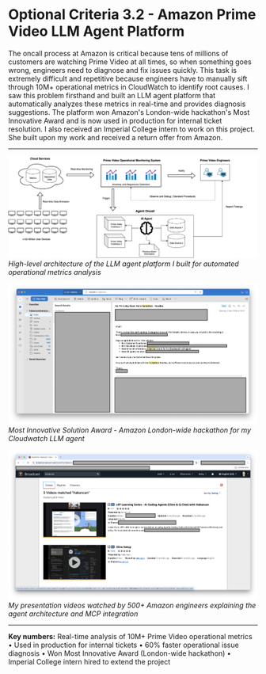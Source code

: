 # Optional Criteria 3.2 - Amazon Prime Video LLM Agent Platform

The oncall process at Amazon is critical because tens of millions of customers are watching Prime Video at all times, so when something goes wrong, engineers need to diagnose and fix issues quickly. This task is extremely difficult and repetitive because engineers have to manually sift through 10M+ operational metrics in CloudWatch to identify root causes. I saw this problem firsthand and built an LLM agent platform that automatically analyzes these metrics in real-time and provides diagnosis suggestions. The platform won Amazon's London-wide hackathon's Most Innovative Award and is now used in production for internal ticket resolution. I also received an Imperial College intern to work on this project. She built upon my work and received a return offer from Amazon.

---

![Oncall Investigation Platform](raw/amazon-oncall.png)
*High-level architecture of the LLM agent platform I built for automated operational metrics analysis*

![Hackathon Winner Email](raw/amazon-hackathon.png)
*Most Innovative Solution Award - Amazon London-wide hackathon for my Cloudwatch LLM agent*

![Engineering Presentation](raw/amazon-videos.png)
*My presentation videos watched by 500+ Amazon engineers explaining the agent architecture and MCP integration*

---

**Key numbers:** Real-time analysis of 10M+ Prime Video operational metrics • Used in production for internal tickets • 60% faster operational issue diagnosis • Won Most Innovative Award (London-wide hackathon) • Imperial College intern hired to extend the project
